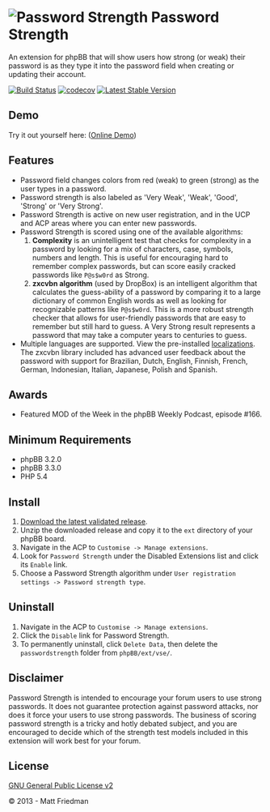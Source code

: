 # ![Password Strength](https://imattpro.github.io/logo/showpass.png "Password Strength") Password Strength

An extension for phpBB that will show users how strong (or weak) their password is as they type it into the password field when creating or updating their account.

[![Build Status](https://github.com/iMattPro/passwordstrength/workflows/Tests/badge.svg)](https://github.com/iMattPro/passwordstrength/actions)
[![codecov](https://codecov.io/gh/iMattPro/passwordstrength/branch/master/graph/badge.svg?token=3D2AV28A3S)](https://codecov.io/gh/iMattPro/passwordstrength)
[![Latest Stable Version](https://poser.pugx.org/vse/passwordstrength/v/stable)](https://www.phpbb.com/customise/db/extension/password_strength/)

## Demo
Try it out yourself here: ([Online Demo](https://imattpro.github.io/passwordstrength/))

## Features
* Password field changes colors from red (weak) to green (strong) as the user types in a password.
* Password strength is also labeled as 'Very Weak', 'Weak', 'Good', 'Strong' or 'Very Strong'.
* Password Strength is active on new user registration, and in the UCP and ACP areas where you can enter new passwords.
* Password Strength is scored using one of the available algorithms:
    1. __Complexity__ is an unintelligent test that checks for complexity in a password by looking for a mix of characters, case, symbols, numbers and length. This is useful for encouraging hard to remember complex passwords, but can score easily cracked passwords like `P@s$w0rd` as Strong.
    2. __zxcvbn algorithm__ (used by DropBox) is an intelligent algorithm that calculates the guess-ability of a password by comparing it to a large dictionary of common English words as well as looking for recognizable patterns like `P@s$w0rd`. This is a more robust strength checker that allows for user-friendly passwords that are easy to remember but still hard to guess. A Very Strong result represents a password that may take a computer years to centuries to guess.
* Multiple languages are supported. View the pre-installed [localizations](https://github.com/iMattPro/passwordstrength/tree/master/language). The zxcvbn library included has advanced user feedback about the password with support for Brazilian, Dutch, English, Finnish, French, German, Indonesian, Italian, Japanese, Polish and Spanish. 

## Awards
* Featured MOD of the Week in the phpBB Weekly Podcast, episode #166.

## Minimum Requirements
* phpBB 3.2.0
* phpBB 3.3.0
* PHP 5.4

## Install
1. [Download the latest validated release](https://www.phpbb.com/customise/db/extension/password_strength/).
2. Unzip the downloaded release and copy it to the `ext` directory of your phpBB board.
3. Navigate in the ACP to `Customise -> Manage extensions`.
4. Look for `Password Strength` under the Disabled Extensions list and click its `Enable` link.
5. Choose a Password Strength algorithm under `User registration settings -> Password strength type`.

## Uninstall
1. Navigate in the ACP to `Customise -> Manage extensions`.
2. Click the `Disable` link for Password Strength.
3. To permanently uninstall, click `Delete Data`, then delete the `passwordstrength` folder from `phpBB/ext/vse/`.

## Disclaimer
Password Strength is intended to encourage your forum users to use strong passwords. It does not guarantee protection against password attacks, nor does it force your users to use strong passwords. The business of scoring password strength is a tricky and hotly debated subject, and you are encouraged to decide which of the strength test models included in this extension will work best for your forum.

## License
[GNU General Public License v2](http://opensource.org/licenses/GPL-2.0)

© 2013 - Matt Friedman
